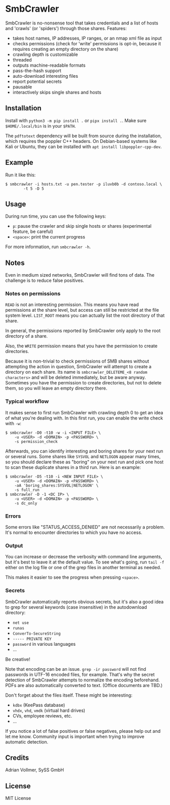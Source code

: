 SmbCrawler
==========

SmbCrawler is no-nonsense tool that takes credentials and a list of hosts
and 'crawls' (or 'spiders') through those shares. Features:

* takes host names, IP addresses, IP ranges, or an nmap xml file as input
* checks permissions (check for 'write' permissions is opt-in, because it
  requires creating an empty directory on the share)
* crawling depth is customizable
* threaded
* outputs machine-readable formats
* pass-the-hash support
* auto-download interesting files
* report potential secrets
* pausable
* interactively skips single shares and hosts


Installation
------------

Install with `python3 -m pip install .` or `pipx install .`. Make sure `$HOME/.local/bin` is in
your `$PATH`.

The `pdftotext` dependency will be built from source during the installation, which requires the
poppler C++ headers. On Debian-based systems like Kali or Ubuntu, they can be installed with
`apt install libpoppler-cpp-dev`.


Example
-------

Run it like this:

```
$ smbcrawler -i hosts.txt -u pen.tester -p iluvb0b -d contoso.local \
        -t 5 -D 5
```


Usage
-----

During run time, you can use the following keys:

* `p`: pause the crawler and skip single hosts or shares (experimental
  feature, be careful)
* `<space>`: print the current progress

For more information, run `smbcrawler -h`.


Notes
-----

Even in medium sized networks, SmbCrawler will find tons of data. The
challenge is to reduce false positives.

### Notes on permissions

`READ` is not an interesting permission. This means you have read permissions
at the share level, but access can still be restricted at the file system
level. `LIST_ROOT` means you can actually list the root directory of that
share.

In general, the permissions reported by SmbCrawler only apply to the root
directory of a share.

Also, the `WRITE` permission means that you have the permission to create
directories.

Because it is non-trivial to check permissions of SMB shares without
attempting the action in question, SmbCrawler will attempt to create a
directory on each share. Its name is `smbcrawler_DELETEME_<8 random
characters>` and will be deleted immediately, but be aware anyway. Sometimes
you have the permission to create directories, but not to delete them, so
you will leave an empty directory there.


### Typical workflow

It makes sense to first run SmbCrawler with crawling depth 0 to get an idea of
what you're dealing with. In this first run, you can enable the write check
with `-w`:

```
$ smbcrawler -D0 -t10 -w -i <INPUT FILE> \
    -u <USER> -d <DOMAIN> -p <PASSWORD> \
    -s permission_check
```

Afterwards, you can identify interesting and boring shares for your next run
or several runs. Some shares like `SYSVOL` and `NETLOGON` appear many times,
so you should declare these as "boring" on your next run and pick one host
to scan these duplicate shares in a third run. Here is an example:

```
$ smbcrawler -D5 -t10 -i <NEW INPUT FILE> \
    -u <USER> -d <DOMAIN> -p <PASSWORD> \
    -aA 'boring_shares:SYSVOL|NETLOGON' \
    -s full_run
$ smbcrawler -D -1 <DC IP> \
    -u <USER> -d <DOMAIN> -p <PASSWORD> \
    -s dc_only
```

### Errors

Some errors like "STATUS_ACCESS_DENIED" are not necessarily a problem. It's
normal to encounter directories to which you have no access.

### Output

You can increase or decrease the verbosity with command line arguments, but
it's best to leave it at the default value. To see what's going, run `tail
-f` either on the log file or one of the grep files in another terminal as
needed.

This makes it easier to see the progress when pressing `<space>`.

### Secrets

SmbCrawler automatically reports obvious secrets, but it's also a good idea
to grep for several keywords (case insensitive) in the autodownload
directory:

* `net use`
* `runas`
* `ConverTo-SecureString`
* `----- PRIVATE KEY`
* `password` in various languages
* ...

Be creative!

Note that encoding can be an issue. `grep -ir password` will not find
passwords in UTF-16 encoded files, for example. That's why the secret
detection of SmbCrawler attempts to normalize the encoding beforehand. PDFs
are also automatically converted to text. (Office documents are TBD.)

Don't forget about the files itself. These might be interesting:

* `kdbx` (KeePass database)
* `vhdx`, `vhd`, `vmdk` (virtual hard drives)
* CVs, employee reviews, etc.
* ...

If you notice a lot of false positives or false negatives, please help out
and let me know. Community input is important when trying to improve
automatic detection.


Credits
-------

Adrian Vollmer, SySS GmbH


License
-------

MIT License
